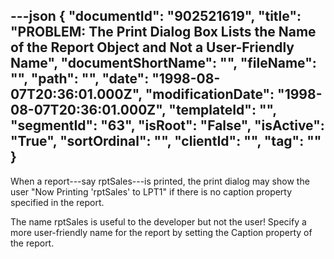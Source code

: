 ---json
{
  "documentId": "902521619",
  "title": "PROBLEM: The Print Dialog Box Lists the Name of the Report Object and Not a User-Friendly Name",
  "documentShortName": "",
  "fileName": "",
  "path": "",
  "date": "1998-08-07T20:36:01.000Z",
  "modificationDate": "1998-08-07T20:36:01.000Z",
  "templateId": "",
  "segmentId": "63",
  "isRoot": "False",
  "isActive": "True",
  "sortOrdinal": "",
  "clientId": "",
  "tag": ""
}
---

When a report---say rptSales---is printed, the print dialog may show the user &quot;Now Printing 'rptSales' to LPT1&quot; if there is no caption property specified in the report.

The name rptSales is useful to the developer but not the user! Specify a more user-friendly name for the report by setting the Caption property of the report.
